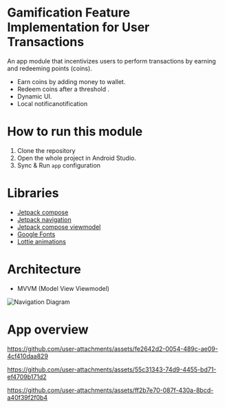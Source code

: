 
# Gamification Feature Implementation for User Transactions

An app module that incentivizes users to perform
transactions by earning and redeeming points (coins).



- Earn coins by adding money to wallet.
- Redeem coins after a threshold .
- Dynamic UI.
- Local notificanotification

# How to run this module

1. Clone the repository
2. Open the whole project in Android Studio.
3. Sync & Run `app` configuration

# Libraries 
- [Jetpack compose](https://github.com/android/compose-samples)
- [Jetpack navigation](https://developer.android.com/develop/ui/compose/navigation)
- [Jetpack compose viewmodel](https://developer.android.com/develop/ui/compose/libraries#viewmodel)
- [Google Fonts](https://github.com/googlefonts)
- [Lottie animations](https://github.com/LottieFiles/dotlottie-rs)

# Architecture

- MVVM (Model View Viewmodel)

![Navigation Diagram](https://viewer.diagrams.net/?tags=%7B%7D&lightbox=1&highlight=0000ff&edit=_blank&layers=1&nav=1&title=Untitled%20Diagram.drawio#R%3Cmxfile%3E%3Cdiagram%20name%3D%22Page-1%22%20id%3D%22I3Qz6p7MBkNSf_utK6Et%22%3E3Vnfb5swEP5r8tjIYAPJY9d266RlqhZp7Z4mD66BluDIcZrQv36mmID50ZCkCah5CT6f7%2BC7785nGOCr%2BeYbpwt%2FwjwIBybyNgN8PTBNg4ws%2BZdI4lTi2Eow44GnlHLBNHgFJURKugo8WGqKgrFQBAtd6LIoAldoMso5W%2BtqjyzUvS7oDCqCqUvDqvQ%2B8ISfSkcWyuW3EMz8zLOB1MycZspKsPSpx9YFEb4Z4CvOmEiv5psrCBPwMlzSdV8bZrc3xiESbRb8e3r9u1hOHp6f6ePtpfM9nGx%2BXigrLzRcqQcemHYo7X3xibyaJVf3NAxBSK3fAaxVhFMd6SxXU08p4gw6zlaRB4l3Q06v%2FUDAdEHdZHYtyZL4EPNQTav7AC5g0%2FiAxhY2yTdgcxA8lipqAbYV0vE2Ful4nQfOyKLhF4KWraOKK7Ot6RxOeaEQ3QNdXINuCSSIvMuEpnLkhnS5DFwdlxxEJEcSCR4%2FJIMhIWYm%2BJPoDhHGmeB6U9S%2FjoujO%2BCBfDrgSpjeEXiVNNgJewFWqwbVTMYhpCJ40c3XQa083LEgEnlUiTEeWlpcTTwaIlO3s2Qr7oJaWkyCOmt4nP9snTIOGqLiD%2BtuBOUzEBU3b%2BTYInM4X%2BwKX26lzanLAaLj0otyV9VW52OSzcR6shGnZbIZ41Nlm1GFr5pukudTNWRc%2BGzGIhre5NJSwuU6PxhbKDCfQIhYwUlXgtVVst0JJe%2FrjbTvPJGjNrw31u2q4tVQtc68o2B3KqhPaBD1krTlHWK7N3dH2lEFvXS77SV%2BZNS7pB9X8Lv0vAmLIO4lgnisI%2Bi07VFOWDZRBcJf4AHMewmg5fQPwLomurnNiyQ53%2Bvx2u4fXTVkZonChJSAbduLWWSHoYZuSwJJ44LaIlFYNt8wMev95DFPLX5oK2eYe5Fiv97fKnb%2BeZ9f3%2FW35VOLPmPUJe920qU170oExuXKcOIu3zjlsbAratifoiRh0jE1yIduJU28MM7HC6dLXjRV%2FgNKhv4KwkJn5oX1CUtGr6hhHkoNYpVKhnVmalTP30dSo22I%2B9II2OX3t4c2oPa5q3318H9Mte973MguuNvGzcaHxW3fg4OFrVo%2FJz04ZHXpNKXe0D4aXKAhMuxTfjVo8%2FISDTok5U4utSalVSKLc95iYu73FmLPj03GWGsShgg5HdNm%2FDlKmaEbclo2lnu%2FAyH1fg4sZXKYf7hO1fPP%2F%2FjmPw%3D%3D%3C%2Fdiagram%3E%3C%2Fmxfile%3E)

# App overview



https://github.com/user-attachments/assets/fe2642d2-0054-489c-ae09-4cf410daa829



https://github.com/user-attachments/assets/55c31343-74d9-4455-bd71-ef4709b171d2



https://github.com/user-attachments/assets/ff2b7e70-087f-430a-8bcd-a40f39f2f0b4

